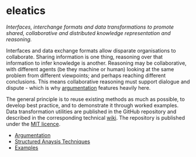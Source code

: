 # eleatics

*Interfaces, interchange formats and data transformations to promote shared, collaborative and distributed knowledge representation and reasoning.*

Interfaces and data exchange formats allow disparate organisations to collaborate. Sharing information is one thing, reasoning over that information to infer knowledge is another. Reasoning may be collaborative, with different agents (be they machine or human) looking at the same problem from different viewpoints; and perhaps reaching different conclusions. This means collaborative reasoning must support dialogue and dispute - which is why [argumentation](https://en.wikipedia.org/wiki/Argumentation_theory) features heavily here.

The general principle is to reuse existing methods as much as possible, to develop best practice, and to demonstrate it through worked examples. Data transformation utilities are published in the GitHub repository and described in the corresponding technical [wiki](https://github.com/dstl/eleatics/wiki). The repository is published under the [MIT licence](https://github.com/dstl/eleatics/blob/master/LICENSE).

* [Argumentation](argumentation)
* [Structured Anaysis Techniques](SAT)
* [Examples](examples)
